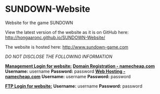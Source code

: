 # SUNDOWN-Website
Website for the game SUNDOWN

View the latest version of the website as it is on GitHub here:
<a href="http://hongaaronc.github.io/SUNDOWN-Website/">http://hongaaronc.github.io/SUNDOWN-Website/</a>


The website is hosted here:
<a href="http://www.sundown-game.com">http://www.sundown-game.com</a>


<em>DO NOT DISCLOSE THE FOLLOWING INFORMATION</em>
<p>
  <b><u>Management Login for website:</u></b>
  <b><a href="namecheap.com">Domain Registration - namecheap.com</a></b>
  <b>Username:</b> username
  <b>Password:</b> password
  <b><a href="namecheap.com">Web Hosting - namecheap.com</a></b>
  <b>Username:</b> username
  <b>Password:</b> password
</p>
<p>
  <b><u>FTP Login for website:</u></b>
  <b>Username:</b> username
  <b>Password:</b> password
</p>
